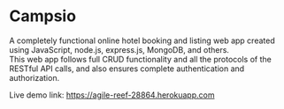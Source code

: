 # Campsio
A completely functional online hotel booking and listing web app created using JavaScript, node.js, express.js, MongoDB, and others. \
This web app follows full CRUD functionality and all the protocols of the RESTful API calls, and also ensures complete authentication and authorization.

Live demo link: https://agile-reef-28864.herokuapp.com
